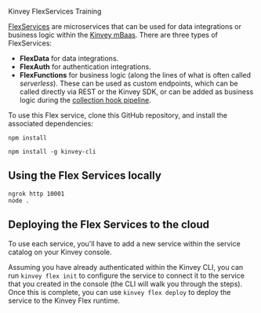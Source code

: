  Kinvey FlexServices Training

[FlexServices](https://devcenter.kinvey.com/html5/guides/flex-services) are microservices that can be used for data integrations or business logic within the [Kinvey mBaas](https://www.kinvey.com/). There are three types of FlexServices:

* **FlexData** for data integrations.
* **FlexAuth** for authentication integrations.
* **FlexFunctions** for business logic (along the lines of what is often called _serverless_). These can be used as custom endpoints, which can be called directly via REST or the Kinvey SDK, or can be added as business logic during the [collection hook pipeline](https://devcenter.kinvey.com/html5/reference/business-logic/reference.html#CollectionHookPipeline).


To use this Flex service, clone this GitHub repository, and install the associated dependencies:

```npm install```

```npm install -g kinvey-cli```

## Using the Flex Services locally

```
ngrok http 10001
node .
```

## Deploying the Flex Services to the cloud

To use each service, you'll have to add a new service within the service catalog on your Kinvey console. 

 Assuming you have already authenticated within the Kinvey CLI, you can run `kinvey flex init` to configure the service to connect it to the service that you created in the console (the CLI will walk you through the steps). Once this is complete, you can use `kinvey flex deploy` to deploy the service to the Kinvey Flex runtime.
